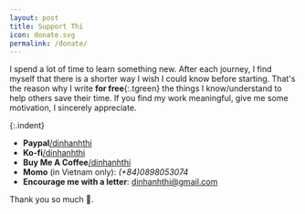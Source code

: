 ```yaml
---
layout: post
title: Support Thi
icon: donate.svg
permalink: /donate/
---
```


I spend a lot of time to learn something new. After each journey, I find myself that there is a shorter way I wish I could know before starting. That's the reason why I write **for free**{:.tgreen} the things I know/understand to help others save their time. If you find my work meaningful, give me some motivation, I sincerely appreciate.

{:.indent}
- **Paypal**[/dinhanhthi](https://www.paypal.me/DinhAnhThi)
- **Ko-fi**[/dinhanhthi](https://www.ko-fi.com/dinhanhthi)
- **Buy Me A Coffee**[/dinhanhthi](buymeacoffee.com/dinhanhthi)
- **Momo** (in Vietnam only): _(+84)0898053074_
- **Encourage me with a letter**: [dinhanhthi@gmail.com](mailto:dinhanhthi@gmail.com)

Thank you so much 💖.
